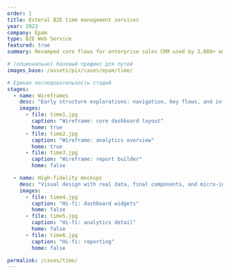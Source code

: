 ```yaml
---
order: 1
title: Exteral B2E time management services
year: 2023
company: Epam
type: B2E Web Service
featured: true
summary: Revamped core flows for enterprise sales CRM used by 3,000+ employees.

# (опционально) базовый префикс для путей
images_base: /assets/pix/cases/epam/time/

# Единая последовательность стадий
stages:
  - name: Wireframes
    desc: "Early structure explorations: navigation, key flows, and information hierarchy."
    images:
      - file: time1.jpg
        caption: "Wireframe: core dashboard layout"
        home: true
      - file: time2.jpg
        caption: "Wireframe: analytics overview"
        home: true
      - file: time3.jpg
        caption: "Wireframe: report builder"
        home: false

  - name: High-fidelity mockups
    desc: "Visual design with real data, final components, and micro-interactions."
    images:
      - file: time4.jpg
        caption: "Hi-fi: dashboard widgets"
        home: false
      - file: time5.jpg
        caption: "Hi-fi: analytics detail"
        home: false
      - file: time6.jpg
        caption: "Hi-fi: reporting"
        home: false

permalink: /cases/time/
---
```

